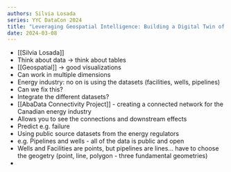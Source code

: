 ```yaml
---
authors: Silvia Losada
series: YYC DataCon 2024
title: "Leveraging Geospatial Intelligence: Building a Digital Twin of Connected Energy Asset Networks"
date: 2024-03-08
---
```

- [[Silvia Losada]]
- Think about data -> think about tables
- [[Geospatial]] -> good visualizations
- Can work in multiple dimensions
- Energy industry: no on is using the datasets (facilities, wells, pipelines)
- Can we fix this?
- Integrate the different datasets?
- [[AbaData Connectivity Project]] - creating a connected network for the Canadian energy industry
- Allows you to see the connections and downstream effects
- Predict e.g. failure
- Using public source datasets from the energy regulators
- e.g. Pipelines and wells - all of the data is public and open
- Wells and Facilities are points, but pipelines are lines... have to choose the geogetry (point, line, polygon - three fundamental geometries)
- 
